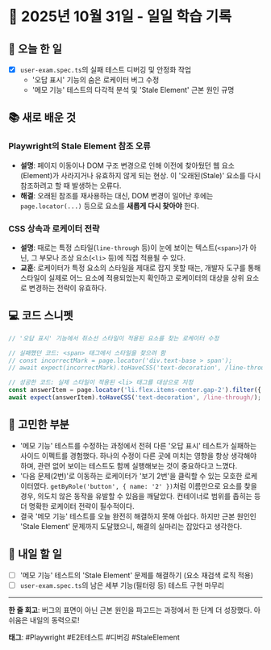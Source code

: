 # 📅 2025년 10월 31일 - 일일 학습 기록

## 🚀 오늘 한 일
- [x] `user-exam.spec.ts`의 실패 테스트 디버깅 및 안정화 작업
  - '오답 표시' 기능의 숨은 로케이터 버그 수정
  - '메모 기능' 테스트의 다각적 분석 및 'Stale Element' 근본 원인 규명

## 📚 새로 배운 것
### Playwright의 Stale Element 참조 오류
- **설명**: 페이지 이동이나 DOM 구조 변경으로 인해 이전에 찾아뒀던 웹 요소(Element)가 사라지거나 유효하지 않게 되는 현상. 이 '오래된(Stale)' 요소를 다시 참조하려고 할 때 발생하는 오류다.
- **해결**: 오래된 참조를 재사용하는 대신, DOM 변경이 일어난 후에는 `page.locator(...)` 등으로 요소를 **새롭게 다시 찾아야** 한다.

### CSS 상속과 로케이터 전략
- **설명**: 때로는 특정 스타일(`line-through` 등)이 눈에 보이는 텍스트(`<span>`)가 아닌, 그 부모나 조상 요소(`<li>` 등)에 직접 적용될 수 있다.
- **교훈**: 로케이터가 특정 요소의 스타일을 제대로 잡지 못할 때는, 개발자 도구를 통해 스타일이 실제로 어느 요소에 적용되었는지 확인하고 로케이터의 대상을 상위 요소로 변경하는 전략이 유효하다.

## 💻 코드 스니펫
```typescript
// '오답 표시' 기능에서 취소선 스타일이 적용된 요소를 찾는 로케이터 수정

// 실패했던 코드: <span> 태그에서 스타일을 찾으려 함
// const incorrectMark = page.locator('div.text-base > span');
// await expect(incorrectMark).toHaveCSS('text-decoration', /line-through/);

// 성공한 코드: 실제 스타일이 적용된 <li> 태그를 대상으로 지정
const answerItem = page.locator('li.flex.items-center.gap-2').filter({ hasText: '정답 보기 1' });
await expect(answerItem).toHaveCSS('text-decoration', /line-through/);
```

## 🤔 고민한 부분
- '메모 기능' 테스트를 수정하는 과정에서 전혀 다른 '오답 표시' 테스트가 실패하는 사이드 이펙트를 경험했다. 하나의 수정이 다른 곳에 미치는 영향을 항상 생각해야 하며, 관련 없어 보이는 테스트도 함께 실행해보는 것이 중요하다고 느꼈다.
- '다음 문제(2번)'로 이동하는 로케이터가 '보기 2번'을 클릭할 수 있는 모호한 로케이터였다. `getByRole('button', { name: '2' })`처럼 이름만으로 요소를 찾을 경우, 의도치 않은 동작을 유발할 수 있음을 깨달았다. 컨테이너로 범위를 좁히는 등 더 명확한 로케이터 전략이 필수적이다.
- 결국 '메모 기능' 테스트를 오늘 완전히 해결하지 못해 아쉽다. 하지만 근본 원인인 'Stale Element' 문제까지 도달했으니, 해결의 실마리는 잡았다고 생각한다.

## 📌 내일 할 일
- [ ] '메모 기능' 테스트의 'Stale Element' 문제를 해결하기 (요소 재검색 로직 적용)
- [ ] `user-exam.spec.ts`의 남은 세부 기능(필터링 등) 테스트 구현 마무리

---
**한 줄 회고**: 버그의 표면이 아닌 근본 원인을 파고드는 과정에서 한 단계 더 성장했다. 아쉬움은 내일의 동력으로!

**태그**: #Playwright #E2E테스트 #디버깅 #StaleElement
